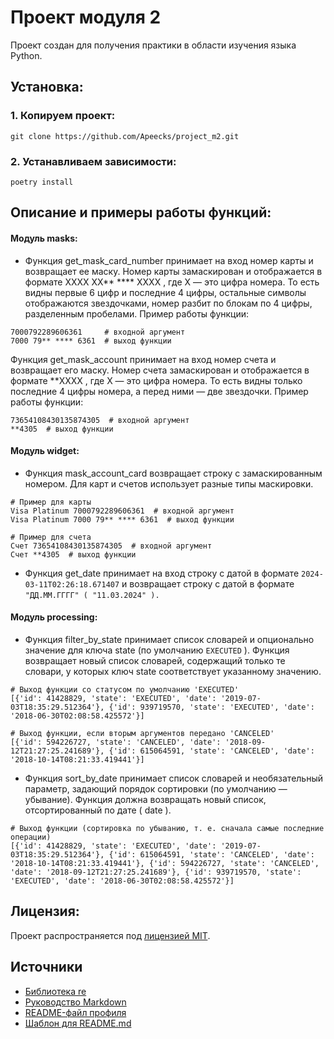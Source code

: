 # Проект модуля 2

Проект создан для получения практики в области изучения языка Python.

## Установка:
### 1. Копируем проект:
```
git clone https://github.com/Apeecks/project_m2.git
```
### 2. Устанавливаем зависимости:
```
poetry install
```
## Описание и примеры работы функций:

#### Модуль masks:

- Функция 
get_mask_card_number
 принимает на вход номер карты и возвращает ее маску. Номер карты замаскирован и отображается в формате 
XXXX XX** **** XXXX
, где 
X
 — это цифра номера. То есть видны первые 6 цифр и последние 4 цифры, остальные символы отображаются звездочками, номер разбит по блокам по 4 цифры, разделенным пробелами. Пример работы функции:
```commandline
7000792289606361     # входной аргумент
7000 79** **** 6361  # выход функции
```
Функция 
get_mask_account
 принимает на вход номер счета и возвращает его маску. Номер счета замаскирован и отображается в формате 
**XXXX
, где 
X
 — это цифра номера. То есть видны только последние 4 цифры номера, а перед ними — две звездочки. Пример работы функции:
```commandline
73654108430135874305  # входной аргумент
**4305  # выход функции
```

#### Модуль widget:
- Функция mask_account_card возвращает строку с замаскированным номером. Для карт и счетов использует разные типы маскировки.
```commandline
# Пример для карты
Visa Platinum 7000792289606361  # входной аргумент
Visa Platinum 7000 79** **** 6361  # выход функции

# Пример для счета
Счет 73654108430135874305  # входной аргумент
Счет **4305  # выход функции
```
- Функция get_date принимает на вход строку с датой в формате 
`2024-03-11T02:26:18.671407`
 и возвращает строку с датой в формате 
`"ДД.ММ.ГГГГ"
 (
"11.03.2024"
).`

#### Модуль processing:

- Функция 
filter_by_state принимает список словарей и опционально значение для ключа 
state
 (по умолчанию 
`EXECUTED` 
). Функция возвращает новый список словарей, содержащий только те словари, у которых ключ 
state
 соответствует указанному значению.

```commandline
# Выход функции со статусом по умолчанию 'EXECUTED'
[{'id': 41428829, 'state': 'EXECUTED', 'date': '2019-07-03T18:35:29.512364'}, {'id': 939719570, 'state': 'EXECUTED', 'date': '2018-06-30T02:08:58.425572'}]

# Выход функции, если вторым аргументов передано 'CANCELED'
[{'id': 594226727, 'state': 'CANCELED', 'date': '2018-09-12T21:27:25.241689'}, {'id': 615064591, 'state': 'CANCELED', 'date': '2018-10-14T08:21:33.419441'}]
```
- Функция 
sort_by_date принимает список словарей и необязательный параметр, задающий порядок сортировки (по умолчанию — убывание). Функция должна возвращать новый список, отсортированный по дате (
date
).
```commandline
# Выход функции (сортировка по убыванию, т. е. сначала самые последние операции)
[{'id': 41428829, 'state': 'EXECUTED', 'date': '2019-07-03T18:35:29.512364'}, {'id': 615064591, 'state': 'CANCELED', 'date': '2018-10-14T08:21:33.419441'}, {'id': 594226727, 'state': 'CANCELED', 'date': '2018-09-12T21:27:25.241689'}, {'id': 939719570, 'state': 'EXECUTED', 'date': '2018-06-30T02:08:58.425572'}]
```




## Лицензия:

Проект распространяется под [лицензией MIT](LICENSE).

## Источники

- [Библиотека re](https://docs-python.ru/standart-library/modul-re-python/)
- [Руководство Markdown](https://gist.github.com/Jekins/2bf2d0638163f1294637)
- [README-файл профиля](https://habr.com/ru/articles/649363/)
- [Шаблон для README.md](https://gist.github.com/bzvyagintsev/0c4adf4403d4261808d75f9576c814c2)